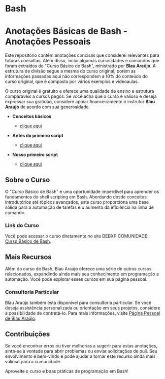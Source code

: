 # Bash
# Anotações Básicas de Bash - Anotações Pessoais

Este repositório contém anotações concisas que considerei relevantes para futuras consultas. Além disso, incluí algumas curiosidades e comandos que foram extraídos do "Curso Básico de Bash", ministrado por **Blau Araújo**. A estrutura de divisão segue a mesma do curso original, porém as informações passadas aqui não correspondem a 10% do conteúdo do curso original, que é composto por vários exemplos e videoaulas.

O curso original é gratuito e oferece uma qualidade de ensino e estrutura comparáveis a cursos pagos. Se você acha que o curso é valioso e deseja expressar sua gratidão, considere apoiar financeiramente o instrutor **Blau Araújo** de acordo com sua generosidade.

- **Conceitos básicos**
  - [clique aqui](https://github.com/RenatoLinard/Bash/blob/main/Aula%201%20%E2%80%93%20Conceitos%20B%C3%A1sicos.md)

- **Antes do primeiro script**
  - [clique aqui](https://github.com/RenatoLinard/Bash/blob/main/Aula%202%20%E2%80%93%20Antes%20do%20Primeiro%20Script.md)

- **Nosso primeiro script**
  - [clique aqui](https://github.com/RenatoLinard/Bash/blob/main/Aula%203%20%E2%80%93%20Nosso%20Primeiro%20Script.md)


## Sobre o Curso

O "Curso Básico de Bash" é uma oportunidade imperdível para aprender os fundamentos do shell scripting em Bash. Abordando desde conceitos introdutórios até tópicos avançados, este curso proporciona uma base sólida para a automação de tarefas e o aumento da eficiência na linha de comando.

### Link do Curso

Você pode acessar o curso diretamente no site DEBXP COMUNIDADE: [Curso Básico de Bash](https://debxp.org/cbpb/).

## Mais Recursos

Além do curso de Bash, Blau Araújo oferece uma série de outros cursos relacionados, expandindo ainda mais seu conhecimento em programação e automação. Você pode explorar esses cursos em sua página pessoal.

### Consultoria Particular

Blau Araújo também está disponível para consultoria particular. Se você deseja assistência personalizada ou orientação em seus projetos, considere a possibilidade de contratá-lo. Para mais informações, visite [Página Pessoal de Blau Araújo](https://blauaraujo.com/).

## Contribuições

Se você encontrar erros ou tiver melhorias a sugerir para estas anotações, sinta-se à vontade para abrir problemas ou enviar solicitações de pull. Seu envolvimento é bem-vindo e pode ajudar a tornar este recurso ainda mais valioso para a comunidade.

Aproveite o curso e boas práticas de programação em Bash!

